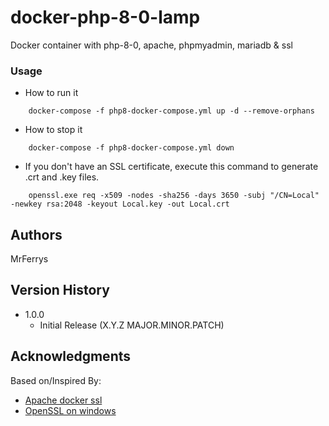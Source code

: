 # docker-php-8-0-lamp
Docker container with php-8-0, apache, phpmyadmin, mariadb & ssl

### Usage

* How to run it
```
	docker-compose -f php8-docker-compose.yml up -d --remove-orphans
```
* How to stop it
```
	docker-compose -f php8-docker-compose.yml down
```
* If you don't have an SSL certificate, execute this command to generate .crt and .key files.
```
	openssl.exe req -x509 -nodes -sha256 -days 3650 -subj "/CN=Local" -newkey rsa:2048 -keyout Local.key -out Local.crt
```
## Authors

MrFerrys  

## Version History

* 1.0.0
    * Initial Release (X.Y.Z MAJOR.MINOR.PATCH)

## Acknowledgments

Based on/Inspired By:
* [Apache docker ssl](https://stackoverflow.com/questions/43752615/enable-apache-ssl-in-docker-for-local-development)
* [OpenSSL on windows](https://stackoverflow.com/questions/50625283/how-to-install-openssl-in-windows-10)